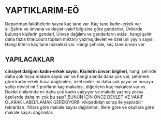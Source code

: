 # YAPTIKLARIM-EÖ

Departman,fakültelerin sayısı kaç tane var. Kaç tane kadın-erkek var all.Şehre ve ünvana ve devlet-vakıf bilgisine göre genderlar, Ünilerde bulunan kişilerin genderi. Ünvan dağılımı ve genderların etkisi. hangi şehir daha fazla title(count toplam miktarı) yazmış,devlet ve özel üni yayın sayısı. Hangi title'ın kaç tane makalesi var. Hangi şehirde, kaç tane ünvan var 





## YAPILACAKLAR

**cinsiyet dalığımı kadın-erkek sayısı, Kişilerin ünvan bilgileri**, hangi şehirde daha çok hoca,makale sayısı var ve hangi alanda daha çok var, şehirlere göre kadın erkek hoca dağılımlerı, özel üniler mi daha çok yayın ve hocaya sahip devlet mi ? 
profların kaç makalesi, diğerlerin kaç makalesi var vs 
Devlet ünilerinde mi daha çok kadın çalışıyor ve makele yazmış yoksa özellerde daha mı çok bu sayı? BUNUN İÇİN ÖNCE DEVLET VE VAKIF OLARAK LABEL'LAMAK GEREKİYOR!!! vikipedidan scrap ile yapılabilir tekrardan.
Yıllara göre makale sayısı dağılımları, 
İllere göre ve okullara göre makale sayısı dağılımları.
